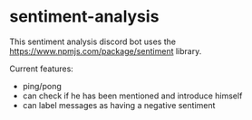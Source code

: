 # sentiment-analysis
This sentiment analysis discord bot uses the https://www.npmjs.com/package/sentiment library.

Current features:
- ping/pong
- can check if he has been mentioned and introduce himself
- can label messages as having a negative sentiment

